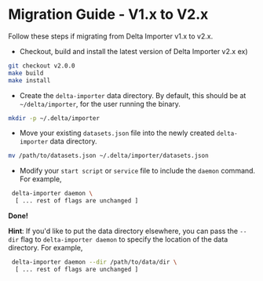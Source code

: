 # Migration Guide - V1.x to V2.x

Follow these steps if migrating from Delta Importer v1.x to v2.x. 

- Checkout, build and install the latest version of Delta Importer v2.x
ex)
```bash
git checkout v2.0.0
make build
make install
```

- Create the `delta-importer` data directory. By default, this should be at `~/delta/importer`, for the user running the binary.

```bash
mkdir -p ~/.delta/importer
```

- Move your existing `datasets.json` file into the newly created `delta-importer` data directory.

```bash
mv /path/to/datasets.json ~/.delta/importer/datasets.json
```

- Modify your `start script` or `service` file to include the `daemon` command. For example,

```bash
 delta-importer daemon \
  [ ... rest of flags are unchanged ]
```

**Done!**


**Hint**: If you'd like to put the data directory elsewhere, you can pass the `--dir` flag to `delta-importer daemon` to specify the location of the data directory. For example,

```bash
 delta-importer daemon --dir /path/to/data/dir \
  [ ... rest of flags are unchanged ]
```